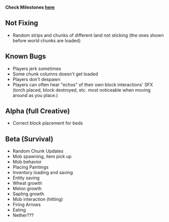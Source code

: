
__Check Milestones [here](https://github.com/shoghicp/PocketMine-MP/issues/milestones)__


## Not Fixing
- Random strips and chunks of different land not sticking (the ones shown before world chunks are loaded)

## Known Bugs
- Players jerk sometimes
- Some chunk columns doesn't get loaded
- Players don't despawn
- Players can often hear "echos" of their own block interactions' SFX (torch placed, block destroyed, etc. most noticeable when moving around as you place.)

## Alpha (full Creative)
- Correct block placement for beds

## Beta (Survival)
- Random Chunk Updates
- Mob spawning, item pick up
- Mob behavior
- Placing Paintings
- Inventory loading and saving
- Entity saving
- Wheat growth
- Melon growth
- Sapling growth
- Mob interaction (hitting)
- Firing Arrows
- Eating
- Nether???